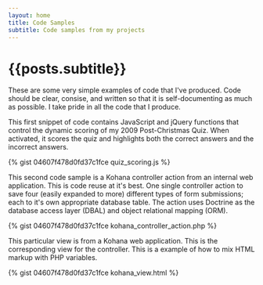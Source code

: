 ```yaml
---
layout: home
title: Code Samples
subtitle: Code samples from my projects
---
```

# {{posts.subtitle}}

These are some very simple examples of code that I've produced.
Code should be clear, consise, and written so that it is self-documenting
as much as possible. I take pride in all the code that I produce.

This first snippet of code contains JavaScript and jQuery functions
that control the dynamic scoring of my 2009 Post-Christmas Quiz.
When activated, it scores the quiz and highlights both the correct
answers and the incorrect answers.

{% gist 04607f478d0fd37c1fce quiz_scoring.js %}

This second code sample is a Kohana controller action from an
internal web application. This is code reuse at it's best. One
single controller action to save four (easily expanded to more)
different types of form submissions; each to it's own appropriate
database table. The action uses Doctrine as the database access
layer (DBAL) and object relational mapping (ORM).

{% gist 04607f478d0fd37c1fce kohana_controller_action.php %}

This particular view is from a Kohana web application. This is the
corresponding view for the controller. This is a example of how to
mix HTML markup with PHP variables.

{% gist 04607f478d0fd37c1fce kohana_view.html %}

